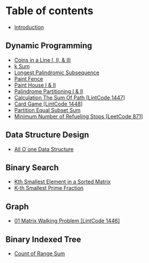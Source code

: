 # Table of contents

* [Introduction](README.md)

## Dynamic Programming

* [Coins in a Line I, II, & III](dynamic-programming/coins-in-a-line-i-ii-and-iii.md)
* [k Sum](dynamic-programming/k-sum.md)
* [Longest Palindromic Subsequence](dynamic-programming/longest-palindromic-subsequence.md)
* [Paint Fence](dynamic-programming/paint-fence.md)
* [Paint House I & II](dynamic-programming/paint-house-i-and-ii.md)
* [Palindrome Partitioning I & II](dynamic-programming/palindrome-partitioning-i-and-ii.md)
* [Calculation The Sum Of Path \[LintCode 1447\]](dynamic-programming/calculation-the-sum-of-path-lintcode-1447.md)
* [Card Game \[LintCode 1448\]](dynamic-programming/card-game-lintcode-1448.md)
* [Partition Equal Subset Sum](dynamic-programming/partition-equal-subset-sum.md)
* [Minimum Number of Refueling Stops \[LeetCode 871\]](dynamic-programming/minimum-number-of-refueling-stops-leetcode-871.md)

## Data Structure Design

* [All O\`one Data Structure](data-structure-design/all-o-one-data-structure.md)

## Binary Search

* [Kth Smallest Element in a Sorted Matrix](binary-search/kth-smallest-element-in-a-sorted-matrix.md)
* [K-th Smallest Prime Fraction](binary-search/k-th-smallest-prime-fraction.md)

## Graph

* [01 Matrix Walking Problem \[LintCode 1446\]](graph/01-matrix-walking-problem-lintcode-1446.md)

## Binary Indexed Tree

* [Count of Range Sum](binary-indexed-tree/count-of-range-sum.md)

